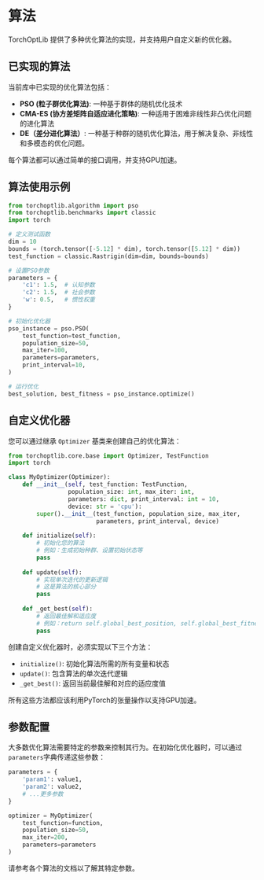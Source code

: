 # 算法

TorchOptLib 提供了多种优化算法的实现，并支持用户自定义新的优化器。

## 已实现的算法

当前库中已实现的优化算法包括：

- **PSO (粒子群优化算法)**: 一种基于群体的随机优化技术
- **CMA-ES (协方差矩阵自适应进化策略)**: 一种适用于困难非线性非凸优化问题的进化算法
- **DE（差分进化算法）**: 一种基于种群的随机优化算法，用于解决复杂、非线性和多模态的优化问题。

每个算法都可以通过简单的接口调用，并支持GPU加速。

## 算法使用示例

```python
from torchoptlib.algorithm import pso
from torchoptlib.benchmarks import classic
import torch

# 定义测试函数
dim = 10
bounds = (torch.tensor([-5.12] * dim), torch.tensor([5.12] * dim))
test_function = classic.Rastrigin(dim=dim, bounds=bounds)

# 设置PSO参数
parameters = {
    'c1': 1.5,  # 认知参数
    'c2': 1.5,  # 社会参数
    'w': 0.5,   # 惯性权重
}

# 初始化优化器
pso_instance = pso.PSO(
    test_function=test_function,
    population_size=50,
    max_iter=100,
    parameters=parameters,
    print_interval=10,
)

# 运行优化
best_solution, best_fitness = pso_instance.optimize()
```

## 自定义优化器

您可以通过继承 `Optimizer` 基类来创建自己的优化算法：

```python
from torchoptlib.core.base import Optimizer, TestFunction
import torch

class MyOptimizer(Optimizer):
    def __init__(self, test_function: TestFunction, 
                 population_size: int, max_iter: int, 
                 parameters: dict, print_interval: int = 10, 
                 device: str = 'cpu'):
        super().__init__(test_function, population_size, max_iter, 
                         parameters, print_interval, device)
    
    def initialize(self):
        # 初始化您的算法
        # 例如：生成初始种群、设置初始状态等
        pass
    
    def update(self):
        # 实现单次迭代的更新逻辑
        # 这是算法的核心部分
        pass
        
    def _get_best(self):
        # 返回最佳解和适应度
        # 例如：return self.global_best_position, self.global_best_fitness
        pass
```

创建自定义优化器时，必须实现以下三个方法：

- `initialize()`: 初始化算法所需的所有变量和状态
- `update()`: 包含算法的单次迭代逻辑
- `_get_best()`: 返回当前最佳解和对应的适应度值

所有这些方法都应该利用PyTorch的张量操作以支持GPU加速。

## 参数配置

大多数优化算法需要特定的参数来控制其行为。在初始化优化器时，可以通过`parameters`字典传递这些参数：

```python
parameters = {
    'param1': value1,
    'param2': value2,
    # ...更多参数
}

optimizer = MyOptimizer(
    test_function=function,
    population_size=50,
    max_iter=200,
    parameters=parameters
)
```

请参考各个算法的文档以了解其特定参数。
